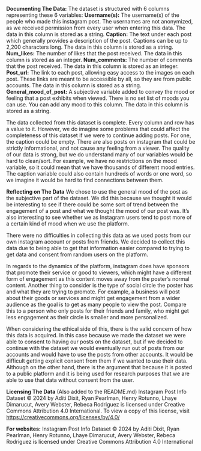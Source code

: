 **Documenting The Data:**
The dataset is structured with 6 columns representing these 6 variables:
**Username(s):** The username(s) of the people who made this instagram post. The usernames are not anonymized, as we received permission from every user when entering this data. The data in this column is stored as a string.
**Caption:** The text under each post which generally provides a description of the post. Captions can be up to 2,200 characters long. The data in this column is stored as a string.
**Num_likes:** The number of likes that the post received. The data in this column is stored as an integer.
**Num_comments:** The number of comments that the post received. The data in this column is stored as an integer.
**Post_url:** The link to each post, allowing easy access to the images on each post. These links are meant to be accessible by all, so they are from public accounts. The data in this column is stored as a string.
**General_mood_of_post:** A subjective variable added to convey the mood or feeling that a post exhibits when viewed. There is no set list of moods you can use. You can add any mood to this column. The data in this column is stored as a string.

The data collected from this dataset is complete. Every column and row has a value to it. However, we do imagine some problems that could affect the completeness of this dataset if we were to continue adding posts. For one, the caption could be empty. There are also posts on instagram that could be strictly informational, and not cause any feeling from a viewer. The quality of our data is strong, but we do understand many of our variables would be hard to clean/sort. For example, we have no restrictions on the mood variable, so it could mean that we have thousands of different mood entries. The caption variable could also contain hundreds of words or one word, so we imagine it would be hard to find connections between them.

**Reflecting on The Data**
We chose to use the general mood of the post as the subjective part of the dataset. We did this because we thought it would be interesting to see if there could be some sort of trend between the engagement of a post and what we thought the mood of our post was. It’s also interesting to see whether we as Instagram users tend to post more of a certain kind of mood when we use the platform.

There were no difficulties in collecting this data as we used posts from our own instagram account or posts from friends. We decided to collect this data due to being able to get that information easier compared to trying to get data and consent from random users on the platform. 

In regards to the dynamics of the platform, instagram does have sponsors that promote their service or good to viewers, which might have a different form of engagement as this content moves away from the poster’s normal content. Another thing to consider is the type of social circle the poster has and what they are trying to promote. For example, a business will post about their goods or services and might get engagement from a wider audience as the goal is to get as many people to view the post. Compare this to a person who only posts for their friends and family, who might get less engagement as their circle is smaller and more personalized. 

When considering the ethical side of this, there is the valid concern of how this data is acquired. In this case because we made the dataset we were able to consent to having our posts on the dataset, but if we decided to continue with the dataset we would eventually run out of posts from our accounts and would have to use the posts from other accounts. It would be difficult getting explicit consent from them if we wanted to use their data. Although on the other hand, there is the argument that because it is posted to a public platform and it is being used for research purposes that we are able to use that data without consent from the user. 

**Licensing The Data**
(Also added to the README.md)
Instagram Post Info Dataset © 2024 by  Aditi Dixit, Ryan Pearlman, Henry Rotunno, Lhaye Dimarucut, Avery Webster, Rebeca Rodriguez is licensed under Creative Commons Attribution 4.0 International. To view a copy of this license, visit https://creativecommons.org/licenses/by/4.0/

**For websites:**
Instagram Post Info Dataset © 2024 by  Aditi Dixit, Ryan Pearlman, Henry Rotunno, Lhaye Dimarucut, Avery Webster, Rebeca Rodriguez is licensed under Creative Commons Attribution 4.0 International


